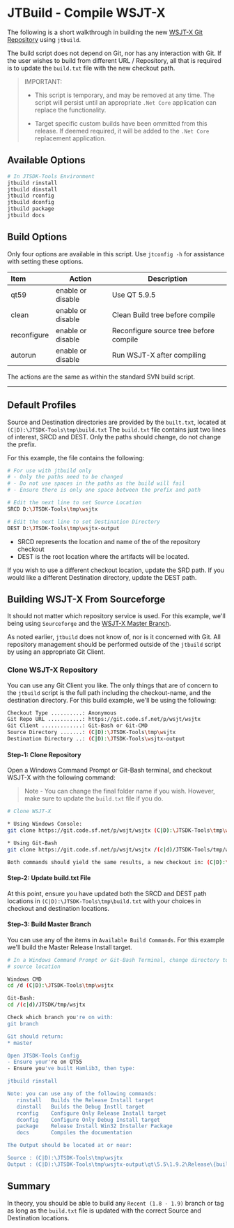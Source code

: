 # JTBuild - Compile WSJT-X

The following is a short walkthrough in building the new
[WSJT-X Git Repository][] using `jtbuild`.

The build script does not depend on Git, nor has any interaction with Git. If the
user wishes to build from different URL / Repository, all that is
required is to update the `build.txt` file with the new checkout
path.

>IMPORTANT:
>- This script is temporary, and may be removed at any time. The
>script will persist until an appropriate `.Net Core` application can replace
>the functionality.
>
>- Target specific custom builds have been ommitted from this release. If
>deemed required, it will be added to the `.Net Core` replacement application.

## Available Options

```bash
# In JTSDK-Tools Environment
jtbuild rinstall
jtbuild dinstall
jtbuild rconfig
jtbuild dconfig
jtbuild package
jtbuild docs
```

## Build Options

Only four options are available in this script. Use `jtconfig -h` for assistance
with setting these options.

| Item        | Action             | Description   |
| :-----------|--------------------|---------------|
| qt59        | enable or disable  | Use QT 5.9.5|
| clean       | enable or disable  | Clean Build tree before compile|
| reconfigure | enable or disable  | Reconfigure source tree before compile|
| autorun     | enable or disable  | Run WSJT-X after compiling|

The actions are the same as within the standard SVN build script.

----

## Default Profiles

Source and Destination directories are provided by the `built.txt`, located
at `(C|D):\JTSDK-Tools\tmp\build.txt` The `build.txt` file contains just two lines
of interest, SRCD and DEST. Only the paths should change, do not change the prefix.

For this example, the file contains the following:

```bash
# For use with jtbuild only
# - Only the paths need to be changed
# - Do not use spaces in the paths as the build will fail
# - Ensure there is only one space between the prefix and path

# Edit the next line to set Source Location
SRCD D:\JTSDK-Tools\tmp\wsjtx

# Edit the next line to set Destination Directory
DEST D:\JTSDK-Tools\tmp\wsjtx-output
```

- SRCD represents the location and name of the of the repository checkout
- DEST is the root location where the artifacts will be located.

If you wish to use a different checkout location, update the SRD path. If
you would like a different Destination directory, update the DEST path.

## Building WSJT-X From Sourceforge

It should not matter which repository service is used. For this example, we'll
being using `Sourceforge` and the [WSJT-X Master Branch][].

As noted earlier, `jtbuild` does not know of, nor is it concerned with
Git. All repository management should be performed outside of the
`jtbuild` script by using an appropriate Git Client.

### Clone WSJT-X Repository

You can use any Git Client you like. The only things that are of concern to the
`jtbuild` script is the full path including the checkout-name, and the
destination directory. For this build example, we'll be using the following:

```bash
Checkout Type ..........: Anonymous
Git Repo URL ...........: https://git.code.sf.net/p/wsjt/wsjtx 
Git Client .............: Git-Bash or Git-CMD
Source Directory .......: (C|D):\JTSDK-Tools\tmp\wsjtx
Destination Directory ..: (C|D):\JTSDK-Tools\wsjtx-output
```

#### **Step-1: Clone Repository**

Open a Windows Command Prompt or Git-Bash terminal, and checkout WSJT-X with the
following command:

>Note - You can change the final folder name if you wish. However, make sure to
update the `build.txt` file if you do.

```bash
# Clone WSJT-X

* Using Windows Console:
git clone https://git.code.sf.net/p/wsjt/wsjtx (C|D):\JTSDK-Tools\tmp\wsjtx

* Using Git-Bash
git clone https://git.code.sf.net/p/wsjt/wsjtx /(c|d)/JTSDK-Tools/tmp/wsjtx

Both commands should yield the same results, a new checkout in: (C|D):\JTSDK-Tools\tmp\wsjtx

```

#### **Step-2: Update build.txt File**

At this point, ensure you have updated both the SRCD and DEST path locations
in `(C|D):\JTSDK-Tools\tmp\build.txt` with your choices in checkout and
destination locations.

#### **Step-3: Build Master Branch**

You can use any of the items in `Available Build Commands`. For this example
we'll build the Master Release Install target.

```bash
# In a Windows Command Prompt or Git-Bash Terminal, change directory to the
# source location

Windows CMD
cd /d (C|D):\JTSDK-Tools\tmp\wsjtx

Git-Bash:
cd /(c|d)/JTSDK/tmp/wsjtx

Check which branch you're on with:
git branch

Git should return:
* master

Open JTSDK-Tools Config
- Ensure your're on QT55
- Ensure you've built Hamlib3, then type:

jtbuild rinstall

Note: you can use any of the following commands:
   rinstall   Builds the Release Install target
   dinstall   Builds the Debug Instll target
   rconfig    Configure Only Release Install target
   dconfig    Configure Only Debug Install target
   package    Release Install Win32 Installer Package
   docs       Compiles the documentation

The Output should be located at or near:

Source : (C|D):\JTSDK-Tools\tmp\wsjtx
Output : (C|D):\JTSDK-Tools\tmp\wsjtx-output\qt\5.5\1.9.2\Release\{build, install, package}
```

## Summary

In theory, you should be able to build any `Recent (1.8 - 1.9)` branch or tag
as long as the `build.txt` file is updated with the correct Source and
Destination locations.

[WSJT-X Git Repository]: https://sourceforge.net/p/wsjt/wsjtx/ci/stable/tree/
[WSJT-X Master Branch]: https://sourceforge.net/p/wsjt/wsjtx/ci/master/tree/